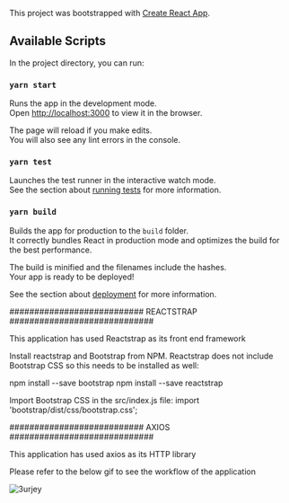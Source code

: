 This project was bootstrapped with [Create React App](https://github.com/facebook/create-react-app).

## Available Scripts

In the project directory, you can run:

### `yarn start`

Runs the app in the development mode.<br />
Open [http://localhost:3000](http://localhost:3000) to view it in the browser.

The page will reload if you make edits.<br />
You will also see any lint errors in the console.

### `yarn test`

Launches the test runner in the interactive watch mode.<br />
See the section about [running tests](https://facebook.github.io/create-react-app/docs/running-tests) for more information.

### `yarn build`

Builds the app for production to the `build` folder.<br />
It correctly bundles React in production mode and optimizes the build for the best performance.

The build is minified and the filenames include the hashes.<br />
Your app is ready to be deployed!

See the section about [deployment](https://facebook.github.io/create-react-app/docs/deployment) for more information.


###########################    REACTSTRAP     #############################

This application has used Reactstrap as its front end framework

Install reactstrap and Bootstrap from NPM. Reactstrap does not include Bootstrap CSS so this needs to be installed as well:

npm install --save bootstrap
npm install --save reactstrap

Import Bootstrap CSS in the src/index.js file:
import 'bootstrap/dist/css/bootstrap.css';

###########################   AXIOS    #############################

This application has used axios as its HTTP library

Please refer to the below gif to see the workflow of the application

![3urjey](https://user-images.githubusercontent.com/9131336/78019218-e989b600-736c-11ea-8bbf-efd5af50e7f8.gif)



